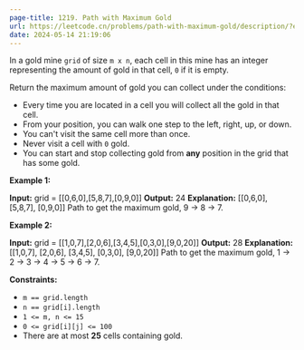 ```yaml
---
page-title: 1219. Path with Maximum Gold
url: https://leetcode.cn/problems/path-with-maximum-gold/description/?envType=daily-question&envId=2024-05-14
date: 2024-05-14 21:19:06
---
```

In a gold mine `grid` of size `m x n`, each cell in this mine has an integer representing the amount of gold in that cell, `0` if it is empty.

Return the maximum amount of gold you can collect under the conditions:

-   Every time you are located in a cell you will collect all the gold in that cell.
-   From your position, you can walk one step to the left, right, up, or down.
-   You can't visit the same cell more than once.
-   Never visit a cell with `0` gold.
-   You can start and stop collecting gold from **any** position in the grid that has some gold.

**Example 1:**

**Input:** grid = \[\[0,6,0\],\[5,8,7\],\[0,9,0\]\]
**Output:** 24
**Explanation:**
\[\[0,6,0\],
 \[5,8,7\],
 \[0,9,0\]\]
Path to get the maximum gold, 9 -> 8 -> 7.

**Example 2:**

**Input:** grid = \[\[1,0,7\],\[2,0,6\],\[3,4,5\],\[0,3,0\],\[9,0,20\]\]
**Output:** 28
**Explanation:**
\[\[1,0,7\],
 \[2,0,6\],
 \[3,4,5\],
 \[0,3,0\],
 \[9,0,20\]\]
Path to get the maximum gold, 1 -> 2 -> 3 -> 4 -> 5 -> 6 -> 7.

**Constraints:**

-   `m == grid.length`
-   `n == grid[i].length`
-   `1 <= m, n <= 15`
-   `0 <= grid[i][j] <= 100`
-   There are at most **25** cells containing gold.